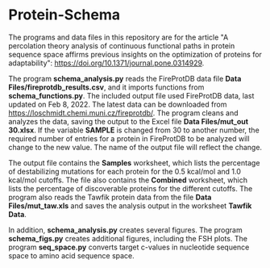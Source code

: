 # Protein-Schema
The programs and data files in this repository are for the article "A percolation theory analysis of continuous functional paths in protein sequence space affirms previous insights on the optimization of proteins for adaptability": https://doi.org/10.1371/journal.pone.0314929.

The program **schema_analysis.py** reads the FireProtDB data file **Data Files/fireprotdb_results.csv**, and it imports functions from **schema_functions.py**. The included output file used FireProtDB data, last updated on Feb 8, 2022. The latest data can be downloaded from https://loschmidt.chemi.muni.cz/fireprotdb/. The program cleans and analyzes the data, saving the output to the Excel file **Data Files/mut_out 30.xlsx**. If the variable **SAMPLE** is changed from 30 to another number, the required number of entries for a protein in FireProtDB to be analyzed will change to the new value. The name of the output file will reflect the change. 

The output file contains the **Samples** worksheet, which lists the percentage of destabilizing mutations for each protein for the 0.5 kcal/mol and 1.0 kcal/mol cutoffs. The file also contains the **Combined** worksheet, which lists the percentage of discoverable proteins for the different cutoffs. The program also reads the Tawfik protein data from the file **Data Files/mut_taw.xls** and saves the analysis output in the worksheet **Tawfik Data**. 

In addition, **schema_analysis.py** creates several figures. The program **schema_figs.py** creates additional figures, including the FSH plots. The program **seq_space.py** converts target c-values in nucleotide sequence space to amino acid sequence space. 
